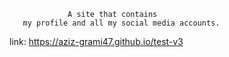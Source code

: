                  A site that contains 
       my profile and all my social media accounts.

link: https://aziz-grami47.github.io/test-v3
